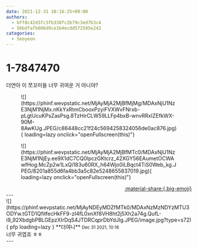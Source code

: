 ```yaml
---
date: 2021-12-31 10:16:25+09:00
authors:
  - bff0c42d3fc3fb338fc2b79c3ed7b3c4
  - 56bdfafb606d9ce1b4ecdd572595e242
categories:
  - Seoyeon
---
```


# 1-7847470

<div class="post-container" markdown="1">
<div class="content-container md-sidebar__scrollwrap" markdown="1">

더연아 이 쪼꼬미들 너무 귀여운 거 아니야?
<figure markdown="1">
![](https://phinf.wevpstatic.net/MjAyMjA2MjBfMjMg/MDAxNjU1NzE3NjM1NjMx.nKkYxRtmCbooxPzyiFVXWvFNrxb-pLgtUcuKPsZasPsg.8TzHirCLW59LLFp4bxB-wnvRRxIZEfkWX-90M-8AwKUg.JPEG/c86448cc21f24c5694258324056de0ac876.jpg){ loading=lazy onclick="openFullscreen(this)"}
</figure>

<figure markdown="1">
![](https://phinf.wevpstatic.net/MjAyMjA2MjBfMTc0/MDAxNjU1NzE3NjM1NjEy.ee9X1dC7CQ0lpczGKtcrz_42XGY56EAumetOCWAwfHog.McZp2w1LxQi183u60RX_h64Wjo0iLBqct4TiS0Web_kg.JPEG/8201a855d6fa4bb3a5c82e5248655837019.jpg){ loading=lazy onclick="openFullscreen(this)"}
</figure>


</div>
</div>

<div style="text-align: right;" markdown="1">
<a href="https://weverse.io/fromis9/fanpost/1-7847470" style="text-align: right;">:material-share:{.big-emoji}</a>
</div>
---

<div class="comments-container md-sidebar__scrollwrap" markdown="1">
<div class="comment" markdown="1">
<div class='id-container' markdown="1">
![](https://phinf.wevpstatic.net/MjAyNDEyMDZfMTk0/MDAxNzMzNDYzMTU3ODYw.tGTD1QfitfecHkFF9-zI4fL0xnXf8VH8ht2j5Xh2a74g.QufL-i9_92XbdgbPBLGEpzXIrDqS4JTDRCqprDbYdJIg.JPEG/image.jpg?type=s72){ pfp loading=lazy }
**<span class="artist">더여니</span>** <small>Dec 31 2021, 10:16</small><br>
</div>
<div class='comment-body' markdown="1">
너무 귀엽죠 ㅎㅎ
</div>
</div>
</div>
---

